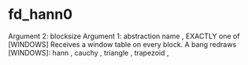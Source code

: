 # fd_hann0 



 

 

Argument 2: blocksize
Argument 1: abstraction name , EXACTLY one of [WINDOWS]
Receives a window table on every block. A bang redraws
[WINDOWS]: hann , cauchy , triangle , trapezoid ,


 
